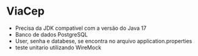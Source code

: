 # ViaCep
- Precisa da JDK compativel com a versão do Java 17
- Banco de dados PostgreSQL
- User, senha e databese, se encontra no arquivo application.properties
- teste unitario utilizando WireMock
